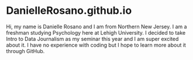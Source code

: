 # DanielleRosano.github.io

Hi, my name is Danielle Rosano and I am from Northern New Jersey. I am a freshman studying Psychology here at Lehigh University. I decided to take Intro to Data Journalism as my seminar this year and I am super excited about it. I have no experience with coding but I hope to learn more about it through GitHub.
